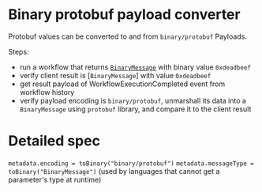# Binary protobuf payload converter

Protobuf values can be converted to and from `binary/protobuf` Payloads.

Steps:

- run a workflow that returns [`BinaryMessage`](../messages.proto) with
binary value `0xdeadbeef`
- verify client result is [`BinaryMessage`] with value `0xdeadbeef`
- get result payload of WorkflowExecutionCompleted event from workflow history
- verify payload encoding is `binary/protobuf`, unmarshall its data into a
`BinaryMessage` using `protobuf` library, and compare it to the client
result

# Detailed spec

`metadata.encoding = toBinary("binary/protobuf")`
`metadata.messageType = toBinary("BinaryMessage")` (used by languages that cannot get a parameter's type at runtime)
